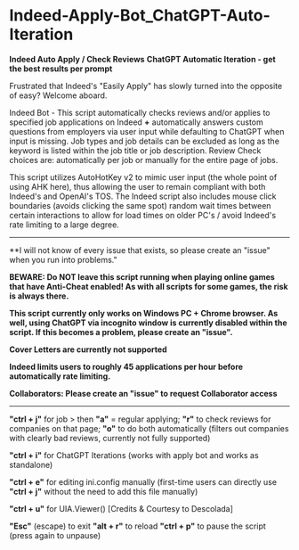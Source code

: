 # Indeed-Apply-Bot_ChatGPT-Auto-Iteration
**Indeed Auto Apply / Check Reviews**
**ChatGPT Automatic Iteration - get the best results per prompt**

Frustrated that Indeed's "Easily Apply" has slowly turned into the opposite of easy? Welcome aboard.

Indeed Bot - This script automatically checks reviews and/or applies to specified job applications on Indeed **+** automatically answers custom questions from employers via user input while defaulting to ChatGPT when input is missing. Job types and job details can be excluded as long as the keyword is listed within the job title or job description. Review Check choices are: automatically per job or manually for the entire page of jobs.

This script utilizes AutoHotKey v2 to mimic user input (the whole point of using AHK here), thus allowing the user to remain compliant with both Indeed's and OpenAI's TOS. The Indeed script also includes mouse click boundaries (avoids clicking the same spot) random wait times between certain interactions to allow for load times on older PC's / avoid Indeed's rate limiting to a large degree.

-----------------------------------------------------------------

**I will not know of every issue that exists, so please create an "issue" when you run into problems."

**BEWARE: Do NOT leave this script running when playing online games that have Anti-Cheat enabled! As with all scripts for some games, the risk is always there.**

**This script currently only works on Windows PC + Chrome browser. As well, using ChatGPT via incognito window is currently disabled within the script. If this becomes a problem, please create an "issue".**

**Cover Letters are currently not supported**

**Indeed limits users to roughly 45 applications per hour before automatically rate limiting.**

**Collaborators: Please create an "issue" to request Collaborator access**

-----------------------------------------------------------------

**"ctrl + j"** for job > then **"a"** = regular applying; **"r"** to check reviews for companies on that page; **"o"** to do both automatically (filters out companies with clearly bad reviews, currently not fully supported)

**"ctrl + i"** for ChatGPT Iterations (works with apply bot and works as standalone)

**"ctrl + e"** for editing ini.config manually (first-time users can directly use **"ctrl + j"** without the need to add this file manually)

**"ctrl + u"** for UIA.Viewer() [Credits & Courtesy to Descolada]

**"Esc"** (escape) to exit
**"alt + r"** to reload
**"ctrl + p"** to pause the script (press again to unpause)
